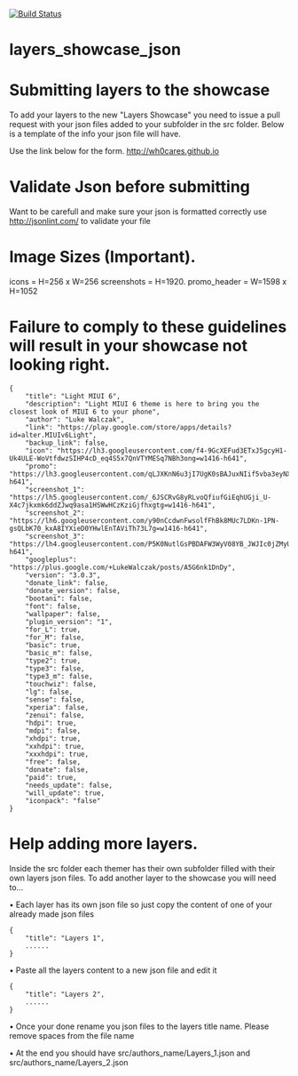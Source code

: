 [![Build Status](https://travis-ci.org/BitSyko/layers_showcase_json.svg?branch=master)](https://travis-ci.org/BitSyko/layers_showcase_json)
# layers_showcase_json
Submitting layers to the showcase
==================================

To add your layers to the new "Layers Showcase" you need to issue a pull request with your json files added to your subfolder in the src folder. Below is a template of the info your json file will have.

Use the link below for the form. http://wh0cares.github.io

Validate Json before submitting
==================================
Want to be carefull and make sure your json is formatted correctly use http://jsonlint.com/ to validate your file

Image Sizes (Important).
=========================
icons = H=256 x W=256
screenshots = H=1920.
promo_header = W=1598 x H=1052

Failure to comply to these guidelines will result in your showcase not looking right.
======================================================================================

    {
        "title": "Light MIUI 6",
        "description": "Light MIUI 6 theme is here to bring you the closest look of MIUI 6 to your phone",
        "author": "Luke Walczak",
        "link": "https://play.google.com/store/apps/details?id=alter.MIUIv6Light",
        "backup_link": false,
        "icon": "https://lh3.googleusercontent.com/f4-9GcXEFud3ETxJ5gcyH1-Uk4ULE-WoVtfdwzSIHP4cD_eq4S5x7QnVTYMESq7NBh3ong=w1416-h641",
        "promo": "https://lh3.googleusercontent.com/qLJXKnN6u3jI7UgK0sBAJuxNIif5vba3eyNXJrESDZZdn8ZjJ7ljXkytE6nXU4xGi_hz8g=w1416-h641",
        "screenshot_1": "https://lh5.googleusercontent.com/_6JSCRvG8yRLvoQfiufGiEqhUGji_U-X4c7jkxmk6ddZJwq9asa1HSWwHCzKziGjfhxgtg=w1416-h641",
        "screenshot_2": "https://lh6.googleusercontent.com/y90nCcdwnFwsolfFhBk8MUc7LDKn-1PN-gsQLbK70_kxA8IYXieD0YHwlEnTAViTh73L7g=w1416-h641",
        "screenshot_3": "https://lh4.googleusercontent.com/P5K0NutlGsPBDAFW3WyV08YB_JWJIc0jZMyUXF2QJraYvdUFA4xMzW_vm6qTO2GHPeo2RQ=w1416-h641",
        "googleplus": "https://plus.google.com/+LukeWalczak/posts/A5G6nk1DnDy",
        "version": "3.0.3",
        "donate_link": false,
        "donate_version": false,
        "bootani": false,
        "font": false,
        "wallpaper": false,
        "plugin_version": "1",
        "for_L": true,
        "for_M": false,
        "basic": true,
        "basic_m": false,
        "type2": true,
        "type3": false,
        "type3_m": false,
        "touchwiz": false,
        "lg": false,
        "sense": false,
        "xperia": false,
        "zenui": false,
        "hdpi": true,
        "mdpi": false,
        "xhdpi": true,
        "xxhdpi": true,
        "xxxhdpi": true,
        "free": false,
        "donate": false,
        "paid": true,
        "needs_update": false,
        "will_update": true,
        "iconpack": "false"
    }
        
Help adding more layers.
======================================================================================
Inside the src folder each themer has their own subfolder filled with their own layers json files. To add another layer to the showcase you will need to...

• Each layer has its own json file so just copy the content of one of your already made json files
        
    {
        "title": "Layers 1",
        ......
    }

•  Paste all the layers content to a new json file and edit it
    
    {
        "title": "Layers 2",
        ......
    }
    
•  Once your done rename you json files to the layers title name. Please remove spaces from the file name

•  At the end you should have src/authors_name/Layers_1.json and src/authors_name/Layers_2.json
